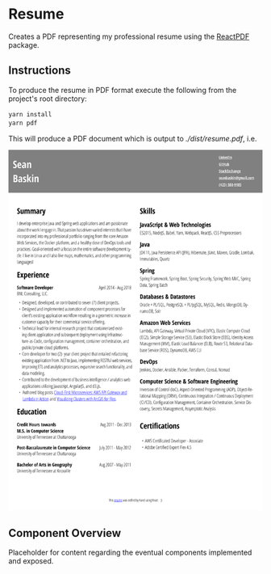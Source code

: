 # Resume
Creates a PDF representing my professional resume using the [ReactPDF](https://github.com/diegomura/react-pdf) package.

## Instructions
To produce the resume in PDF format execute the following from the project's
root directory:

```bash
yarn install
yarn pdf
```

This will produce a PDF document which is output to _./dist/resume.pdf_, i.e.

![Example PDF output](./public/resume.png)

## Component Overview
Placeholder for content regarding the eventual components implemented and exposed.

